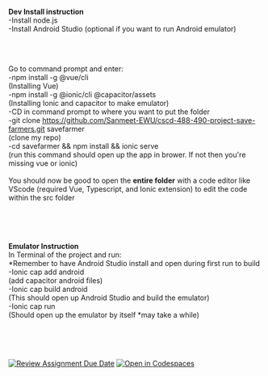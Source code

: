 <b> Dev Install instruction </b> <br/>
-Install node.js <br/>
-Install Android Studio (optional if you want to run Android emulator)<br/>

<br/>
<br/>

Go to command prompt and enter: <br/>
-npm install -g @vue/cli <br/>
(Installing Vue) <br/>
-npm install -g @ionic/cli @capacitor/assets <br/>
(Installing Ionic and capacitor to make emulator) <br/>
-CD in command prompt to where you want to put the folder <br/>
-git clone https://github.com/Sanmeet-EWU/cscd-488-490-project-save-farmers.git savefarmer <br/>
(clone my repo) <br/>
-cd savefarmer && npm install && ionic serve <br/>
(run this command should open up the app in brower. If not then you're missing vue or ionic) <br/>
<br/>
You should now be good to open the <b>entire folder</b> with a code editor like VScode (required Vue, Typescript, and Ionic extension) to edit the code within the src folder <br/>

<br/>
<br/>
<br/>

<b>Emulator Instruction</b> <br/>
In Terminal of the project and run: <br/>
*Remember to have Android Studio install and open during first run to build  <br/>
-Ionic cap add android <br/>
(add capacitor android files) <br/>
-Ionic cap build android <br/>
(This should open up Android Studio and build the emulator) <br/>
-Ionic cap run <br/>
(Should open up the emulator by itself *may take a while) <br/>



<br/>
<br/>
<br/>

[![Review Assignment Due Date](https://classroom.github.com/assets/deadline-readme-button-22041afd0340ce965d47ae6ef1cefeee28c7c493a6346c4f15d667ab976d596c.svg)](https://classroom.github.com/a/ixLrLXsm)
[![Open in Codespaces](https://classroom.github.com/assets/launch-codespace-2972f46106e565e64193e422d61a12cf1da4916b45550586e14ef0a7c637dd04.svg)](https://classroom.github.com/open-in-codespaces?assignment_repo_id=16315825)
